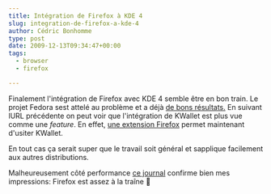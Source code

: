 ```yaml
---
title: Intégration de Firefox à KDE 4
slug: integration-de-firefox-a-kde-4
author: Cédric Bonhomme
type: post
date: 2009-12-13T09:34:47+00:00
tags:
  - browser
  - firefox

---
```

Finalement l'intégration de Firefox avec KDE 4 semble être en bon train. Le projet Fedora sest attelé au problème et a déjà [de bons résultats.][1] En suivant lURL précédente on peut voir que l'intégration de KWallet est plus vue comme une _feature_. En effet, [une extension Firefox][2] permet maintenant d'usiter KWallet.

En tout cas ça serait super que le travail soit général et sapplique facilement aux autres distributions.

Malheureusement côté performance [ce journal][3] confirme bien mes impressions: Firefox est assez à la traîne 🙁

 [1]: http://en.opensuse.org/KDE/FirefoxIntegration
 [2]: https://addons.mozilla.org/en-US/firefox/addon/49357
 [3]: http://linuxfr.org/~aurelieng/29147.html
